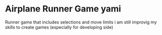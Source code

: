 # Airplane Runner Game yami
 Runner game that includes selections and move limits
i am still improvig my skills to create games (especially for developing side)
